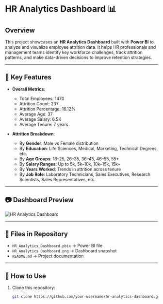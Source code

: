 # HR Analytics Dashboard 📊

## Overview  
This project showcases an **HR Analytics Dashboard** built with **Power BI** to analyze and visualize employee attrition data. It helps HR professionals and management teams identify key workforce challenges, track attrition patterns, and make data-driven decisions to improve retention strategies.

---

## 🔑 Key Features  
- **Overall Metrics**:  
  - Total Employees: 1470  
  - Attrition Count: 237  
  - Attrition Percentage: 16.12%  
  - Average Age: 37  
  - Average Salary: 6.5K  
  - Average Tenure: 7 years  

- **Attrition Breakdown**:  
  - By **Gender**: Male vs Female distribution  
  - By **Education**: Life Sciences, Medical, Marketing, Technical Degrees, etc.  
  - By **Age Groups**: 18–25, 26–35, 36–45, 46–55, 55+  
  - By **Salary Ranges**: Up to 5k, 5k–10k, 10k–15k, 15k+  
  - By **Years Worked**: Trends in attrition across tenure  
  - By **Job Role**: Laboratory Technicians, Sales Executives, Research Scientists, Sales Representatives, etc.  

---

## 📷 Dashboard Preview  
![HR Analytics Dashboard](d31348a7-192a-40ed-a4b7-c909b1b8fd03.png)

---

## 📂 Files in Repository  
- `HR_Analytics_Dashboard.pbix` → Power BI file  
- `HR_Analytics_Dashboard.png` → Dashboard snapshot  
- `README.md` → Project documentation  

---

## 🚀 How to Use  
1. Clone this repository:  
   ```bash
   git clone https://github.com/your-username/hr-analytics-dashboard.git

